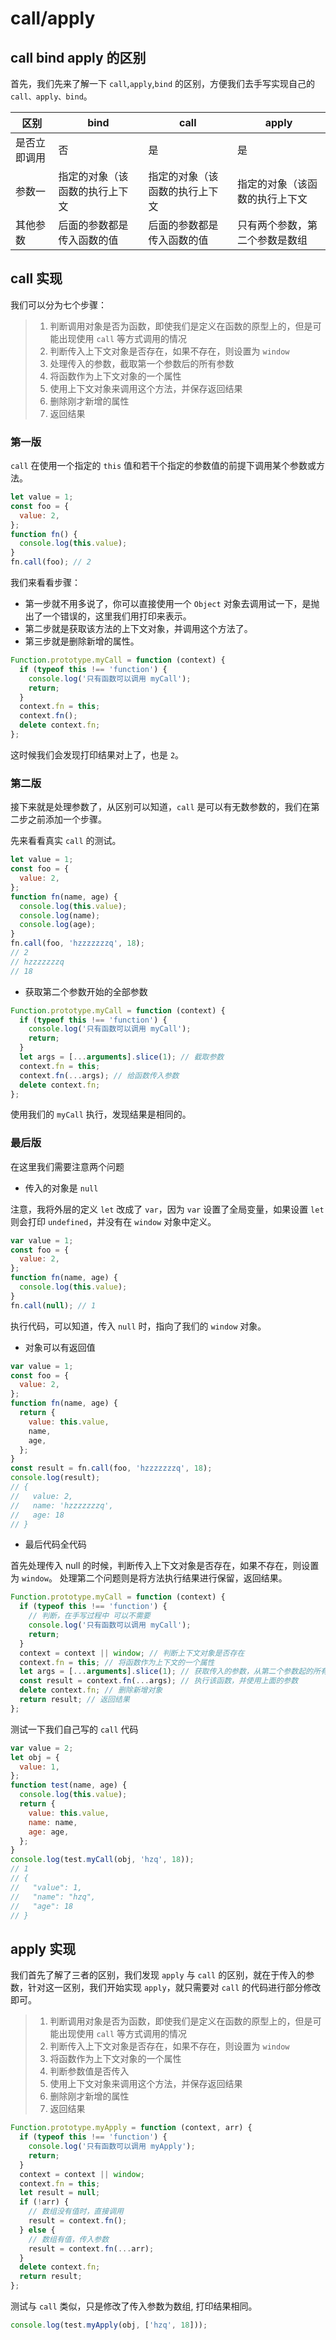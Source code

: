 # call/apply

## call bind apply 的区别

首先，我们先来了解一下 `call`,`apply`,`bind` 的区别，方便我们去手写实现自己的 `call、apply、bind`。

| 区别         | bind                           | call                           | apply                          |
| ------------ | ------------------------------ | ------------------------------ | ------------------------------ |
| 是否立即调用 | 否                             | 是                             | 是                             |
| 参数一       | 指定的对象（该函数的执行上下文 | 指定的对象（该函数的执行上下文 | 指定的对象（该函数的执行上下文 |
| 其他参数     | 后面的参数都是传入函数的值     | 后面的参数都是传入函数的值     | 只有两个参数，第二个参数是数组 |

## call 实现

我们可以分为七个步骤：

> 1. 判断调用对象是否为函数，即使我们是定义在函数的原型上的，但是可能出现使用 `call` 等方式调用的情况
> 2. 判断传入上下文对象是否存在，如果不存在，则设置为 `window`
> 3. 处理传入的参数，截取第一个参数后的所有参数
> 4. 将函数作为上下文对象的一个属性
> 5. 使用上下文对象来调用这个方法，并保存返回结果
> 6. 删除刚才新增的属性
> 7. 返回结果

### 第一版

`call` 在使用一个指定的 `this` 值和若干个指定的参数值的前提下调用某个参数或方法。

```javascript
let value = 1;
const foo = {
  value: 2,
};
function fn() {
  console.log(this.value);
}
fn.call(foo); // 2
```

我们来看看步骤：

- 第一步就不用多说了，你可以直接使用一个 `Object` 对象去调用试一下，是抛出了一个错误的，这里我们用打印来表示。
- 第二步就是获取该方法的上下文对象，并调用这个方法了。
- 第三步就是删除新增的属性。

```javascript
Function.prototype.myCall = function (context) {
  if (typeof this !== 'function') {
    console.log('只有函数可以调用 myCall');
    return;
  }
  context.fn = this;
  context.fn();
  delete context.fn;
};
```

这时候我们会发现打印结果对上了，也是 `2`。

### 第二版

接下来就是处理参数了，从区别可以知道，`call` 是可以有无数参数的，我们在第二步之前添加一个步骤。

先来看看真实 `call` 的测试。

```javascript
let value = 1;
const foo = {
  value: 2,
};
function fn(name, age) {
  console.log(this.value);
  console.log(name);
  console.log(age);
}
fn.call(foo, 'hzzzzzzzq', 18);
// 2
// hzzzzzzzq
// 18
```

- 获取第二个参数开始的全部参数

```javascript
Function.prototype.myCall = function (context) {
  if (typeof this !== 'function') {
    console.log('只有函数可以调用 myCall');
    return;
  }
  let args = [...arguments].slice(1); // 截取参数
  context.fn = this;
  context.fn(...args); // 给函数传入参数
  delete context.fn;
};
```

使用我们的 `myCall` 执行，发现结果是相同的。

### 最后版

在这里我们需要注意两个问题

- 传入的对象是 `null`

注意，我将外层的定义 `let` 改成了 `var`，因为 `var` 设置了全局变量，如果设置 `let` 则会打印 `undefined`，并没有在 `window` 对象中定义。

```javascript
var value = 1;
const foo = {
  value: 2,
};
function fn(name, age) {
  console.log(this.value);
}
fn.call(null); // 1
```

执行代码，可以知道，传入 `null` 时，指向了我们的 `window` 对象。

- 对象可以有返回值

```javascript
var value = 1;
const foo = {
  value: 2,
};
function fn(name, age) {
  return {
    value: this.value,
    name,
    age,
  };
}
const result = fn.call(foo, 'hzzzzzzzq', 18);
console.log(result);
// {
//   value: 2,
//   name: 'hzzzzzzzq',
//   age: 18
// }
```

- 最后代码全代码

首先处理传入 null 的时候，判断传入上下文对象是否存在，如果不存在，则设置为 `window`。
处理第二个问题则是将方法执行结果进行保留，返回结果。

```javascript
Function.prototype.myCall = function (context) {
  if (typeof this !== 'function') {
    // 判断，在手写过程中 可以不需要
    console.log('只有函数可以调用 myCall');
    return;
  }
  context = context || window; // 判断上下文对象是否存在
  context.fn = this; // 将函数作为上下文的一个属性
  let args = [...arguments].slice(1); // 获取传入的参数，从第二个参数起的所有参数
  const result = context.fn(...args); // 执行该函数，并使用上面的参数
  delete context.fn; // 删除新增对象
  return result; // 返回结果
};
```

测试一下我们自己写的 `call` 代码

```javascript
var value = 2;
let obj = {
  value: 1,
};
function test(name, age) {
  console.log(this.value);
  return {
    value: this.value,
    name: name,
    age: age,
  };
}
console.log(test.myCall(obj, 'hzq', 18));
// 1
// {
//   "value": 1,
//   "name": "hzq",
//   "age": 18
// }
```

## apply 实现

我们首先了解了三者的区别，我们发现 `apply` 与 `call` 的区别，就在于传入的参数，针对这一区别，我们开始实现 `apply`，就只需要对 `call` 的代码进行部分修改即可。

> 1. 判断调用对象是否为函数，即使我们是定义在函数的原型上的，但是可能出现使用 `call` 等方式调用的情况
> 2. 判断传入上下文对象是否存在，如果不存在，则设置为 `window`
> 3. 将函数作为上下文对象的一个属性
> 4. 判断参数值是否传入
> 5. 使用上下文对象来调用这个方法，并保存返回结果
> 6. 删除刚才新增的属性
> 7. 返回结果

```javascript
Function.prototype.myApply = function (context, arr) {
  if (typeof this !== 'function') {
    console.log('只有函数可以调用 myApply');
    return;
  }
  context = context || window;
  context.fn = this;
  let result = null;
  if (!arr) {
    // 数组没有值时，直接调用
    result = context.fn();
  } else {
    // 数组有值，传入参数
    result = context.fn(...arr);
  }
  delete context.fn;
  return result;
};
```

测试与 `call` 类似，只是修改了传入参数为数组, 打印结果相同。

```javascript
console.log(test.myApply(obj, ['hzq', 18]));
```
